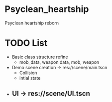 # Psyclean_heartship
Psyclean heartship reborn

# TODO List
- Basic class structure refine
	- mob_data, weapon data, mob, weapon
- Demo scene creation -> res://scene/main.tscn
	- Collision
	- intial state
- UI -> res://scene/UI.tscn
	- 
